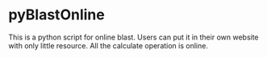 # pyBlastOnline
This is a python script for online blast. Users can put it in their own website with only little resource. All the calculate operation is online.
